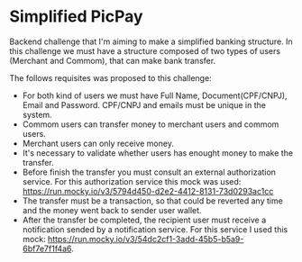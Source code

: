 # Simplified PicPay
Backend challenge that I'm aiming to make a simplified banking structure. In this challenge we must have a structure composed of two types of users (Merchant and Commom), that can make bank transfer.

The follows requisites was proposed to this challenge:

- For both kind of users we must have Full Name, Document(CPF/CNPJ), Email and Password. CPF/CNPJ and emails must be unique in the system. 
- Commom users can transfer money to merchant users and commom users.
- Merchant users can only receive money.
- It's necessary to validate whether users has enought money to make the transfer.
- Before finish the transfer you must consult an external authorization service. For this authorization service this mock was used: https://run.mocky.io/v3/5794d450-d2e2-4412-8131-73d0293ac1cc
- The transfer must be a transaction, so that could be reverted any time and the money went back to sender user wallet.
- After the transfer be completed, the recipient user must receive a notification sended by a notification service. For this service I used this mock: https://run.mocky.io/v3/54dc2cf1-3add-45b5-b5a9-6bf7e7f1f4a6.


